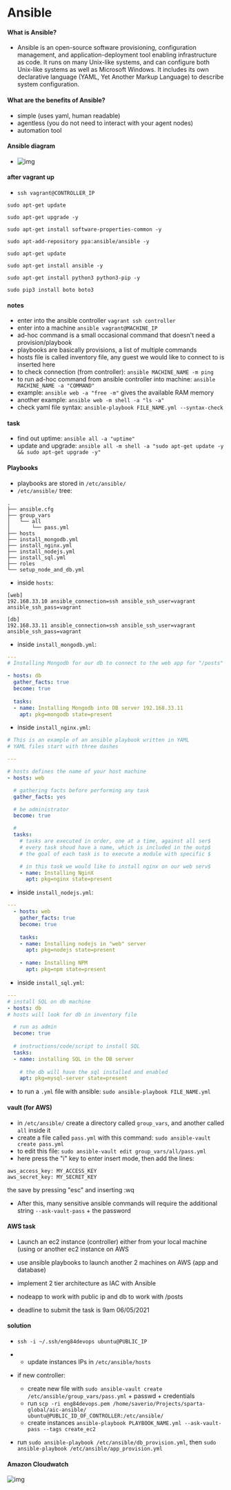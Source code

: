 # Ansible

#### What is Ansible?
- Ansible is an open-source software provisioning, configuration management, and application-deployment tool enabling infrastructure as code. It runs on many Unix-like systems, and can configure both Unix-like systems as well as Microsoft Windows. It includes its own declarative language (YAML, Yet Another Markup Language) to describe system configuration.

#### What are the benefits of Ansible?
- simple (uses yaml, human readable)
- agentless (you do not need to interact with your agent nodes)
- automation tool

#### Ansible diagram
- ![img](https://imgur.com/ff5S2I6.png)

#### after vagrant up
- `ssh vagrant@CONTROLLER_IP`
```shell
sudo apt-get update

sudo apt-get upgrade -y

sudo apt-get install software-properties-common -y

sudo apt-add-repository ppa:ansible/ansible -y

sudo apt-get update

sudo apt-get install ansible -y

sudo apt-get install python3 python3-pip -y

sudo pip3 install boto boto3
```

#### notes
- enter into the ansible controller `vagrant ssh controller`
- enter into a machine `ansible vagrant@MACHINE_IP`
- ad-hoc command is a small occasional command that doesn't need a provision/playbook
- playbooks are basically provisions, a list of multiple commands
- hosts file is called inventory file, any guest we would like to connect to is inserted here
- to check connection (from controller): `ansible MACHINE_NAME -m ping`
- to run ad-hoc command from ansible controller into machine: `ansible MACHINE_NAME -a "COMMAND"`
- example: `ansible web -a "free -m"` gives the available RAM memory
- another example: `ansible web -m shell -a "ls -a"`
- check yaml file syntax: `ansible-playbook FILE_NAME.yml --syntax-check`

#### task
- find out uptime: `ansible all -a "uptime"`
- update and upgrade: `ansible all -m shell -a "sudo apt-get update -y && sudo apt-get upgrade -y"`

#### Playbooks
- playbooks are stored in `/etc/ansible/`
- `/etc/ansible/` tree:
```shell
.
├── ansible.cfg
├── group_vars
│   └── all
│       └── pass.yml
├── hosts
├── install_mongodb.yml
├── install_nginx.yml
├── install_nodejs.yml
├── install_sql.yml
├── roles
└── setup_node_and_db.yml
```
- inside `hosts`:
```
[web]
192.168.33.10 ansible_connection=ssh ansible_ssh_user=vagrant ansible_ssh_pass=vagrant

[db]
192.168.33.11 ansible_connection=ssh ansible_ssh_user=vagrant ansible_ssh_pass=vagrant
```
- inside `install_mongodb.yml`:
```yml
---
# Installing Mongodb for our db to connect to the web app for "/posts"

- hosts: db
  gather_facts: true
  become: true
  
  tasks:
  - name: Installing Mongodb into DB server 192.168.33.11
    apt: pkg=mongodb state=present
```
- inside `install_nginx.yml`:
```yml
# This is an example of an ansible playbook written in YAML
# YAML files start with three dashes

---

# hosts defines the name of your host machine
- hosts: web

  # gathering facts before performing any task
  gather_facts: yes

  # be administrator
  become: true

  # 
  tasks:
    # tasks are executed in order, one at a time, against all ser$
    # every task shoud have a name, which is included in the outp$
    # the goal of each task is to execute a module with specific $

    # in this task we would like to install nginx on our web serv$
    - name: Installing NginX
      apt: pkg=nginx state=present
```
- inside `install_nodejs.yml`:
```yml
---
  - hosts: web
    gather_facts: true
    become: true
    
    tasks:
    - name: Installing nodejs in "web" server
      apt: pkg=nodejs state=present
      
    - name: Installing NPM
      apt: pkg=npm state=present
```
- inside `install_sql.yml`:
```yml
---
# install SQL on db machine
- hosts: db
# hosts will look for db in inventory file

  # run as admin
  become: true
  
  # instructions/code/script to install SQL
  tasks:
  - name: installing SQL in the DB server
    
    # the db will have the sql installed and enabled
    apt: pkg=mysql-server state=present
```
- to run a `.yml` file with ansible: `sudo ansible-playbook FILE_NAME.yml`

#### vault (for AWS)
- in `/etc/ansible/` create a directory called `group_vars`, and another called `all` inside it
- create a file called `pass.yml` with this command: `sudo ansible-vault create pass.yml`
- to edit this file: `sudo ansible-vault edit group_vars/all/pass.yml`
- here press the "i" key to enter insert mode, then add the lines:
```
aws_access_key: MY_ACCESS_KEY
aws_secret_key: MY_SECRET_KEY
```
the save by pressing "esc" and inserting :wq
- After this, many sensitive ansible commands will require the additional string `--ask-vault-pass` + the password

#### AWS task
- Launch an ec2 instance (controller) either from your local machine (using or another ec2 instance on AWS
- use ansible playbooks to launch another 2 machines on AWS (app and database)
- implement 2 tier architecture as IAC with Ansible
- nodeapp to work with public ip and db to work with /posts

- deadline to submit the task is 9am 06/05/2021

#### solution
- `ssh -i ~/.ssh/eng84devops ubuntu@PUBLIC_IP`
- - update instances IPs in `/etc/ansible/hosts`

- if new controller:
    - create new file with `sudo ansible-vault create /etc/ansible/group_vars/pass.yml` + passwd + credentials
    - run `scp -ri eng84devops.pem /home/saverio/Projects/sparta-global/aic-ansible/ ubuntu@PUBLIC_ID_OF_CONTROLLER:/etc/ansible/`
    - create instances `ansible-playbook PLAYBOOK_NAME.yml --ask-vault-pass --tags create_ec2`
- run `sudo ansible-playbook /etc/ansible/db_provision.yml`, then `sudo ansible-playbook /etc/ansible/app_provision.yml` 

#### Amazon Cloudwatch
![img](https://i.imgur.com/0VCHhQU.png)

